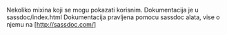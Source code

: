 Nekoliko mixina koji se mogu pokazati korisnim.
Dokumentacija je u sassdoc/index.html
Dokumentacija pravljena pomocu sassdoc alata, vise o njemu na [http://sassdoc.com/]